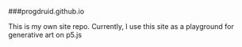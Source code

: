 ###progdruid.github.io

This is my own site repo.
Currently, I use this site as a playground for generative art on p5.js